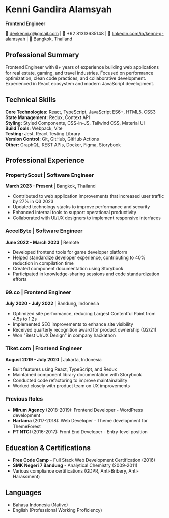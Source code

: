 # Kenni Gandira Alamsyah
**Frontend Engineer**

📧 devkenni.g@gmail.com | 📱 +62 81313635148 | 🔗 [linkedin.com/in/kenni-g-alamsyah](https://www.linkedin.com/in/kenni-g-alamsyah) | 📍 Bangkok, Thailand

## Professional Summary
Frontend Engineer with 8+ years of experience building web applications for real estate, gaming, and travel industries. Focused on performance optimization, clean code practices, and collaborative development. Experienced in React ecosystem and modern JavaScript development.

## Technical Skills

**Core Technologies:** React, TypeScript, JavaScript ES6+, HTML5, CSS3  
**State Management:** Redux, Context API  
**Styling:** Styled Components, CSS-in-JS, Tailwind CSS, Material UI  
**Build Tools:** Webpack, Vite  
**Testing:** Jest, React Testing Library  
**Version Control:** Git, GitHub, GitHub Actions  
**Other:** GraphQL, REST APIs, Docker, Figma, Storybook

## Professional Experience

### PropertyScout | Software Engineer
**March 2023 - Present** | Bangkok, Thailand
- Contributed to web application improvements that increased user traffic by 27% in Q3 2023
- Updated technology stacks to improve performance and security
- Enhanced internal tools to support operational productivity
- Collaborated with UI/UX designers to implement responsive interfaces

### AccelByte | Software Engineer  
**June 2022 - March 2023** | Remote
- Developed frontend tools for game developer platform
- Helped standardize developer experience, contributing to 40% reduction in compilation time
- Created component documentation using Storybook
- Participated in knowledge-sharing sessions and code standardization efforts

### 99.co | Frontend Engineer
**July 2020 - July 2022** | Bandung, Indonesia
- Optimized site performance, reducing Largest Contentful Paint from 4.5s to 1.2s
- Implemented SEO improvements to enhance site visibility
- Received quarterly recognition award for product ownership (Q2/21)
- Won "Best UI/UX Design" in company hackathon

### Tiket.com | Frontend Engineer
**August 2019 - July 2020** | Jakarta, Indonesia
- Built features using React, TypeScript, and Redux
- Maintained component library documentation with Storybook
- Conducted code refactoring to improve maintainability
- Worked closely with product team on UX improvements

### Previous Roles
- **Mirum Agency** (2018-2019): Frontend Developer - WordPress development
- **Hartama** (2017-2018): Web Developer - Theme development for ThemeForest
- **PT NTCI** (2016-2017): Front End Developer - Entry-level position

## Education & Certifications
- **Free Code Camp** - Full Stack Web Development Certification (2016)
- **SMK Negeri 7 Bandung** - Analytical Chemistry (2009-2011)
- Various compliance certifications (GDPR, Anti-Bribery, Anti-Harassment)

## Languages
- Bahasa Indonesia (Native)
- English (Professional Working Proficiency)